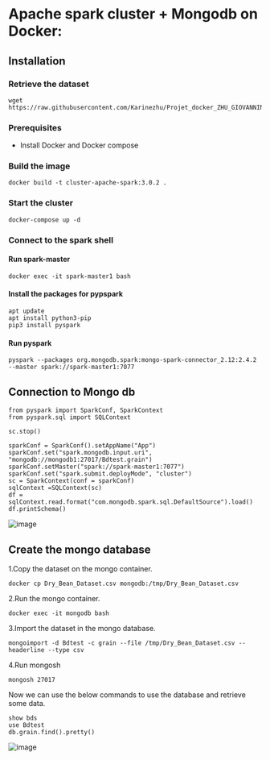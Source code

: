# Apache spark cluster + Mongodb on Docker: 

## Installation

### Retrieve the dataset
```
wget https://raw.githubusercontent.com/Karinezhu/Projet_docker_ZHU_GIOVANNINI/master/Dry_Bean_Dataset.csv
```

### Prerequisites
  - Install Docker and Docker compose


### Build the image 

```
docker build -t cluster-apache-spark:3.0.2 .
```

### Start the cluster
```
docker-compose up -d
```

### Connect to the spark shell

#### Run spark-master
```
docker exec -it spark-master1 bash
```
#### Install the packages for pypspark 

```
apt update
apt install python3-pip
pip3 install pyspark
```

#### Run pyspark
```
pyspark --packages org.mongodb.spark:mongo-spark-connector_2.12:2.4.2 --master spark://spark-master1:7077
```

## Connection to Mongo db

```
from pyspark import SparkConf, SparkContext
from pyspark.sql import SQLContext
```

```
sc.stop()
```

```
sparkConf = SparkConf().setAppName("App")
sparkConf.set("spark.mongodb.input.uri", "mongodb://mongodb1:27017/Bdtest.grain")
sparkConf.setMaster("spark://spark-master1:7077")
sparkConf.set("spark.submit.deployMode", "cluster")
sc = SparkContext(conf = sparkConf)
sqlContext =SQLContext(sc)
df = sqlContext.read.format("com.mongodb.spark.sql.DefaultSource").load()
df.printSchema()
```

![image](https://user-images.githubusercontent.com/77232278/166683483-2dcd732a-87f1-4399-b303-56a1f66f350b.png)

## Create the mongo database

1.Copy the dataset on the mongo container.

```
docker cp Dry_Bean_Dataset.csv mongodb:/tmp/Dry_Bean_Dataset.csv
```

2.Run the mongo container.

```
docker exec -it mongodb bash
```

3.Import the dataset in the mongo database.

```
mongoimport -d Bdtest -c grain --file /tmp/Dry_Bean_Dataset.csv --headerline --type csv
```

4.Run mongosh 

```
mongosh 27017
```

Now we can use the below commands to use the database and retrieve some data.

```
show bds
use Bdtest
db.grain.find().pretty()
```

![image](https://user-images.githubusercontent.com/77232278/166684085-6f67ac45-863a-498f-90bb-47e4a698cc72.png)
